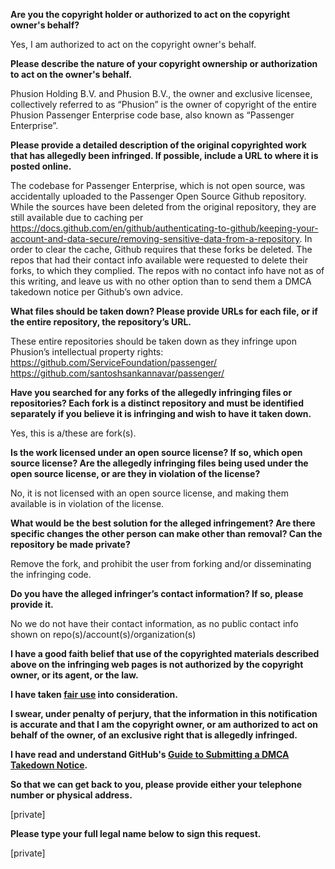 **Are you the copyright holder or authorized to act on the copyright owner's behalf?**

Yes, I am authorized to act on the copyright owner's behalf.

**Please describe the nature of your copyright ownership or authorization to act on the owner's behalf.**

Phusion Holding B.V. and Phusion B.V., the owner and exclusive licensee, collectively referred to as “Phusion” is the owner of copyright of the entire Phusion Passenger Enterprise code base, also known as “Passenger Enterprise”.

**Please provide a detailed description of the original copyrighted work that has allegedly been infringed. If possible, include a URL to where it is posted online.**

The codebase for Passenger Enterprise, which is not open source, was accidentally uploaded to the Passenger Open Source Github repository. While the sources have been deleted from the original repository, they are still available due to caching per https://docs.github.com/en/github/authenticating-to-github/keeping-your-account-and-data-secure/removing-sensitive-data-from-a-repository. In order to clear the cache, Github requires that these forks be deleted. The repos that had their contact info available were requested to delete their forks, to which they complied. The repos with no contact info have not as of this writing, and leave us with no other option than to send them a DMCA takedown notice per Github’s own advice.

**What files should be taken down? Please provide URLs for each file, or if the entire repository, the repository’s URL.**

These entire repositories should be taken down as they infringe upon Phusion’s intellectual property rights:  
https://github.com/ServiceFoundation/passenger/  
https://github.com/santoshsankannavar/passenger/

**Have you searched for any forks of the allegedly infringing files or repositories? Each fork is a distinct repository and must be identified separately if you believe it is infringing and wish to have it taken down.**

Yes, this is a/these are fork(s).

**Is the work licensed under an open source license? If so, which open source license? Are the allegedly infringing files being used under the open source license, or are they in violation of the license?**

No, it is not licensed with an open source license, and making them available is in violation of the license.

**What would be the best solution for the alleged infringement? Are there specific changes the other person can make other than removal? Can the repository be made private?**

Remove the fork, and prohibit the user from forking and/or disseminating the infringing code.

**Do you have the alleged infringer’s contact information? If so, please provide it.**

No we do not have their contact information, as no public contact info shown on repo(s)/account(s)/organization(s)

**I have a good faith belief that use of the copyrighted materials described above on the infringing web pages is not authorized by the copyright owner, or its agent, or the law.**

**I have taken <a href="https://www.lumendatabase.org/topics/22">fair use</a> into consideration.**

**I swear, under penalty of perjury, that the information in this notification is accurate and that I am the copyright owner, or am authorized to act on behalf of the owner, of an exclusive right that is allegedly infringed.**

**I have read and understand GitHub's <a href="https://docs.github.com/articles/guide-to-submitting-a-dmca-takedown-notice/">Guide to Submitting a DMCA Takedown Notice</a>.**

**So that we can get back to you, please provide either your telephone number or physical address.**

[private]

**Please type your full legal name below to sign this request.**

[private]
